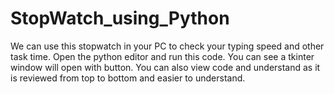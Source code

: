 # StopWatch_using_Python
We can use this stopwatch in your PC to check your typing speed and other task time.
Open the python editor and run this code.
You can see a tkinter window will open with button.
You can also view code and understand as it is reviewed from top to bottom and easier to understand.
